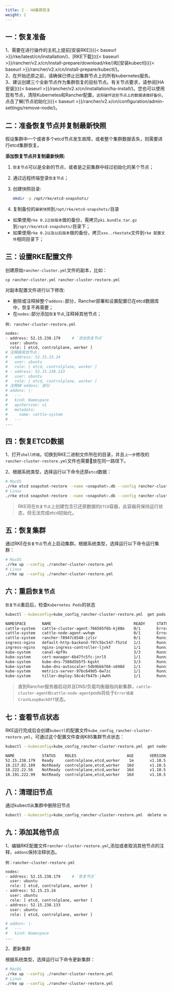 ```yaml
---
title: 2 - HA集群恢复
weight: 2
---
```


## 一：恢复准备

1、需要在进行操作的主机上提前[安装RKE]({{< baseurl >}}/rke/latest/cn/installation/)、[RKE下载]({{< baseurl >}}/rancher/v2.x/cn/install-prepare/download/rke/)和[安装kubectl]({{< baseurl >}}/rancher/v2.x/cn/install-prepare/kubectl/)。 \
2、在开始还原之前，请确保已停止旧集群节点上的所有kubernetes服务。 \
3、建议创建三个全新节点作为集群恢复的目标节点。有关节点要求，请参阅[HA安装]({{< baseurl >}}/rancher/v2.x/cn/installation/ha-install/)。您也可以使用现有节点，清除Kubernetes和Rancher配置，`这将破坏这些节点上的数据请做好备份`，点击了解[节点初始化]({{< baseurl >}}/rancher/v2.x/cn/configuration/admin-settings/remove-node/)。

## 二：准备恢复节点并复制最新快照

假设集群中一个或者多个etcd节点发生故障，或者整个集群数据丢失，则需要进行etcd集群恢复。

**添加恢复节点并复制最新快照:**

1. `恢复节点`可以是全新的节点，或者是之前集群中经过初始化的某个节点；

1. 通过远程终端登录`恢复节点`；

1. 创建快照目录:

    ```bash
    mkdir -p /opt/rke/etcd-snapshots/
    ```

1. 复制备份的`最新快照`到`/opt/rke/etcd-snapshots/`目录

  - 如果使用`rke 0.2之前版本`做的备份，需拷贝`pki.bundle.tar.gz`到`/opt/rke/etcd-snapshots/`目录下；
  - 如果使用`rke 0.2以及以后版本`做的备份，拷贝`xxx..rkestate`文件到`rke 配置文件`相同目录下；

## 三：设置RKE配置文件

创建原始`rancher-cluster.yml`文件的副本，比如：

`cp rancher-cluster.yml rancher-cluster-restore.yml`

对副本配置文件进行以下修改:

- 删除或注释掉整个`addons:`部分，Rancher部署和设置配置已在etcd数据库中，恢复不再需要；
- 在`nodes:`部分添加`恢复节点`,注释掉其他节点；

`例: rancher-cluster-restore.yml`

```bash
nodes:
- address: 52.15.238.179     # `添加恢复节点`
  user: ubuntu
  role: [ etcd, controlplane, worker ]
# 注释掉其他节点；
# - address: 52.15.23.24
#   user: ubuntu
#   role: [ etcd, controlplane, worker ]
# - address: 52.15.238.133
#   user: ubuntu
#   role: [ etcd, controlplane, worker ]
# 注释掉`addons:`部分
# addons: |-
#   ---
#   kind: Namespace
#   apiVersion: v1
#   metadata:
#     name: cattle-system
#   ---
...
```

## 四：恢复ETCD数据

1、打开`shell终端`，切换到RKE二进制文件所在的目录，并且`上一步`修改的`rancher-cluster-restore.yml`文件也需要放在同一路径下。

2、根据系统类型，选择运行以下命令还原`etcd`数据：

```bash
# MacOS
./rke etcd snapshot-restore --name <snapshot>.db --config rancher-cluster-restore.yml
# Linux
./rke etcd snapshot-restore --name <snapshot>.db --config rancher-cluster-restore.yml
```

> RKE将在`恢复节点`上创建包含已还原数据的`ETCD`容器，此容器将保持运行状态，但无法完成etcd初始化。

## 五：恢复集群

通过RKE在`恢复节点`节点上启动集群。根据系统类型，选择运行以下命令运行集群：

```bash
# MacOS
./rke up --config ./rancher-cluster-restore.yml
# Linux
./rke up --config ./rancher-cluster-restore.yml
```

## 六：重启`恢复节点`

`恢复节点`重启后，检查`Kubernetes Pods`的状态

```bash
kubectl --kubeconfig=kube_config_rancher-cluster-restore.yml  get pods --all-namespaces

NAMESPACE       NAME                                    READY     STATUS    RESTARTS   AGE
cattle-system   cattle-cluster-agent-766585f6b-kj88m    0/1       Error     6          4m
cattle-system   cattle-node-agent-wvhqm                 0/1       Error     8          8m
cattle-system   rancher-78947c8548-jzlsr                0/1       Running   1          4m
ingress-nginx   default-http-backend-797c5bc547-f5ztd   1/1       Running   1          4m
ingress-nginx   nginx-ingress-controller-ljvkf          1/1       Running   1          8m
kube-system     canal-4pf9v                             3/3       Running   3          8m
kube-system     cert-manager-6b47fc5fc-jnrl5            1/1       Running   1          4m
kube-system     kube-dns-7588d5b5f5-kgskt               3/3       Running   3          4m
kube-system     kube-dns-autoscaler-5db9bbb766-s698d    1/1       Running   1          4m
kube-system     metrics-server-97bc649d5-6w7zc          1/1       Running   1          4m
kube-system     tiller-deploy-56c4cf647b-j4whh          1/1       Running   1          4m
```

> 直到Rancher服务器启动并且DNS/负载均衡器指向新集群，`cattle-cluster-agent和cattle-node-agent`pods将处于`Error或者CrashLoopBackOff`状态。

## 七：查看节点状态

RKE运行完成后会创建`kubectl`的配置文件`kube_config_rancher-cluster-restore.yml`，可通过这个配置文件查询K8S集群节点状态：

```bash
kubectl --kubeconfig=kube_config_rancher-cluster-restore.yml  get nodes

NAME            STATUS    ROLES                      AGE       VERSION
52.15.238.179   Ready     controlplane,etcd,worker    1m       v1.10.5
18.217.82.189   NotReady  controlplane,etcd,worker   16d       v1.10.5
18.222.22.56    NotReady  controlplane,etcd,worker   16d       v1.10.5
18.191.222.99   NotReady  controlplane,etcd,worker   16d       v1.10.5
```

## 八：清理旧节点

通过kubectl从集群中删除旧节点

```bash
kubectl --kubeconfig=kube_config_rancher-cluster-restore.yml  delete node 18.217.82.189 18.222.22.56 18.191.222.99
```

## 九：添加其他节点

1、编辑RKE配置文件`rancher-cluster-restore.yml`,添加或者取消其他节点的注释，`addons`保持注释状态。

`例：rancher-cluster-restore.yml`

```bash
nodes:
- address: 52.15.238.179     # `恢复节点`
  user: ubuntu
  role: [ etcd, controlplane, worker ]
- address: 52.15.23.24
  user: ubuntu
  role: [ etcd, controlplane, worker ]
- address: 52.15.238.133
  user: ubuntu
  role: [ etcd, controlplane, worker ]

# addons: |-
#   ---
#   kind: Namespace
...
```

2、更新集群

根据系统类型，选择运行以下命令更新集群：

```bash
# MacOS
./rke up --config ./rancher-cluster-restore.yml
# Linux
./rke up --config ./rancher-cluster-restore.yml
```
